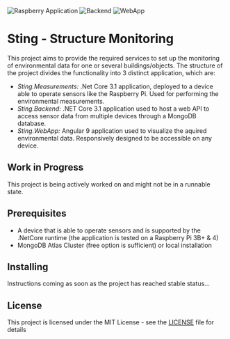 ![Raspberry Application](https://github.com/RobinTTY/StructureMonitoring/workflows/Build%20Raspberry%20Application/badge.svg) ![Backend](https://github.com/RobinTTY/StructureMonitoring/workflows/Build%20Backend/badge.svg) ![WebApp](https://github.com/RobinTTY/StructureMonitoring/workflows/Build%20WebApp/badge.svg)

# Sting - Structure Monitoring
This project aims to provide the required services to set up the monitoring of environmental data for one or several buildings/objects. The structure of the project divides the functionality into 3 distinct application, which are:

- *Sting.Measurements:* .Net Core 3.1 application, deployed to a device able to operate sensors like the Raspberry Pi. Used for performing the environmental measurements.
- *Sting.Backend:* .NET Core 3.1 application used to host a web API to access sensor data from multiple devices through a MongoDB database.
- *Sting.WebApp:* Angular 9 application used to visualize the aquired environmental data. Responsively designed to be accessible on any device.

## Work in Progress

This project is being actively worked on and might not be in a runnable state.

## Prerequisites

- A device that is able to operate sensors and is supported by the .NetCore runtime (the application is tested on a Raspberry Pi 3B+ & 4)
- MongoDB Atlas Cluster (free option is sufficient) or local installation

## Installing

Instructions coming as soon as the project has reached stable status...

## License

This project is licensed under the MIT License - see the [LICENSE](LICENSE) file for details
